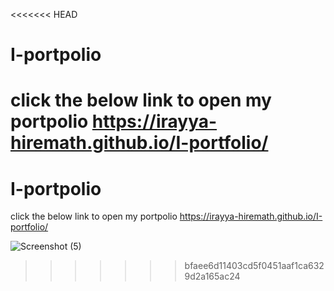 <<<<<<< HEAD
# I-portpolio

click the below link to open my portpolio
https://irayya-hiremath.github.io/I-portfolio/
=======
# I-portpolio

click the below link to open my portpolio
https://irayya-hiremath.github.io/I-portfolio/

![Screenshot (5)](https://user-images.githubusercontent.com/74768938/118373589-601b5e80-b5d5-11eb-9cf2-aed6df708b85.png)
>>>>>>> bfaee6d11403cd5f0451aaf1ca6329d2a165ac24
